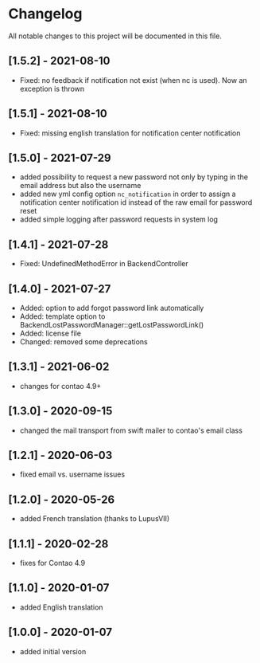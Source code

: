 # Changelog

All notable changes to this project will be documented in this file.

## [1.5.2] - 2021-08-10
- Fixed: no feedback if notification not exist (when nc is used). Now an exception is thrown

## [1.5.1] - 2021-08-10
- Fixed: missing english translation for notification center notification

## [1.5.0] - 2021-07-29

- added possibility to request a new password not only by typing in the email address but also the username
- added new yml config option `nc_notification` in order to assign a notification center notification id instead of the
  raw email for password reset
- added simple logging after password requests in system log

## [1.4.1] - 2021-07-28

- Fixed: UndefinedMethodError in BackendController

## [1.4.0] - 2021-07-27

- Added: option to add forgot password link automatically
- Added: template option to BackendLostPasswordManager::getLostPasswordLink()
- Added: license file
- Changed: removed some deprecations

## [1.3.1] - 2021-06-02

- changes for contao 4.9+

## [1.3.0] - 2020-09-15

- changed the mail transport from swift mailer to contao's email class

## [1.2.1] - 2020-06-03

- fixed email vs. username issues

## [1.2.0] - 2020-05-26

- added French translation (thanks to LupusVII)

## [1.1.1] - 2020-02-28

- fixes for Contao 4.9

## [1.1.0] - 2020-01-07

- added English translation

## [1.0.0] - 2020-01-07

- added initial version
